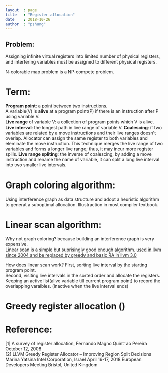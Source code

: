 ```yaml
---
layout  : page
title   : "Register allocation"
date    : 2018-10-26
author  : "pshung"
---
```

## Problem:
Assigning infinite virtual registers into limited number of physical registers, and interfering variables must be assigned to different physical registers.

N-colorable map problem is a NP-compete problem.

# Term:
**Program point**: a point between two instructions.  
A variable(V) is **alive** at a program point(P) if there is an instruction after P using variable V.  
**Live range** of variable V: a collection of program points which V is alive.
**Live interval**: the longest path in live range of variable V.
**Coalescing**: if two variables are related by a move instructions and their live ranges doesn't overlap. Allocator can assign the same register to both variables and eleminate the move instruction. This technique merges the live range of two variables and forms a longer live range; thus, it may incur more register spills.
**Live range spliting**: the inverse of coalescing, by adding a move instruction and rename the name of variable, it can split a long live interval into two smaller live intervals. 



# Graph coloring algorithm:
Using interference graph as data structure and adopt a heuristic algorithm to generat a suboptimal allocation.
Illustraction in most compiler textbook.  

# Linear scan algorithm:
Why not graph coloring? because building an interference graph is very expensive.  
Linear scan is a simple but suprisingly good enough algorithm. [used in llvm since 2004 and be replaced by greedy and basic RA in llvm 3.0](http://blog.llvm.org/2011/09/greedy-register-allocation-in-llvm-30.html)  

How does linear scan work? 
First, sorting live interval by the starting program point.  
Second, visiting live intervals in the sorted order and allocate the registers.  
Keeping an active list(alive variable till current program point) to record the overlapping varaibles. (inactive when the live interval ends)  

# Greedy register allocation ()

# Reference:
[1] A survey of register allocation, Fernando Magno Quint˜ao Pereira October 12, 2008  
[2] LLVM Greedy Register Allocator – Improving Region Split Decisions Marina Yatsina Intel Corporation, Israel April 16-17, 2018 European Developers Meeting Bristol, United Kingdom  